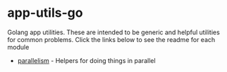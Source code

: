 
# app-utils-go
Golang app utilities. These are intended to be generic and helpful utilities for common problems. Click the links below to see the readme for each module

* [parallelism](parallelism/README.md) - Helpers for doing things in parallel